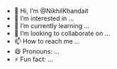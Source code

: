 - 👋 Hi, I’m @NikhilKhandait
- 👀 I’m interested in ...
- 🌱 I’m currently learning ...
- 💞️ I’m looking to collaborate on ...
- 📫 How to reach me ...
- 😄 Pronouns: ...
- ⚡ Fun fact: ...

<!---
NikhilKhandait/NikhilKhandait is a ✨ special ✨ repository because its `README.md` (this file) appears on your GitHub profile.
You can click the Preview link to take a look at your changes.
--->
